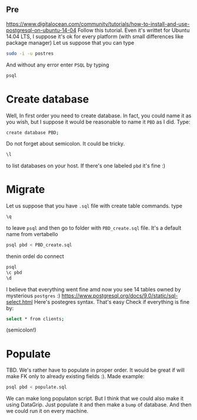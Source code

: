 ## Pre
https://www.digitalocean.com/community/tutorials/how-to-install-and-use-postgresql-on-ubuntu-14-04
Follow this tutorial. Even it's writtet for Ubuntu 14.04 LTS, I suppose it's ok for every platform (with small differences like package manager)
Let us suppose that you can type 
```bash
sudo -i -u postres
```
And without any error enter `PSQL` by typing 
```bash
psql
```
# Create database
Well, In first order you need to create database. In fact, you could name it as you wish, but I suppose it would be reasonable to name it `PBD` as I did.
Type:
```bash
create database PBD;
```
Do not forget about semicolon. It could be tricky. 
```bash
\l
```
to list databases on your host. If there's one labeled `pbd` it's fine :)

# Migrate
Let us suppose that you have `.sql` file with create table commands.
type 
```bash
\q
```
to leave `psql` and then go to folder with `PBD_create.sql` file. It's a default name from vertabello
```bash
psql pbd < PBD_create.sql
```
thenin ordel do connect
```bash
psql
\c pbd 
\d
```
I believe that everything went fine amd now you see 14 tables owned by mysterious `postgres` :)
https://www.postgresql.org/docs/9.0/static/sql-select.html 
Here's postegres syntax. That's easy
Check if everything is fine by:
```bash
select * from clients;
```
(semicolon!)

# Populate
TBD. 
We's rather have to populate in proper order. It would be great if will make FK only to already existing fields :).
Made example:
```bash
psql pbd < populate.sql
```
We can make long populaton script. But I think that we could also make it using DataGrip. Just populate it and then make a `bump` of database. And then we could run it on every machine.  



